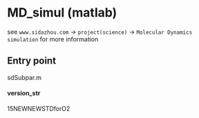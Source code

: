 MD_simul (matlab)
==================
see `www.sidazhou.com` -> `project(science)` -> `Molecular Dynamics simulation` for more information

## Entry point
sdSubpar.m

#### version_str
15NEWNEWSTDforO2
